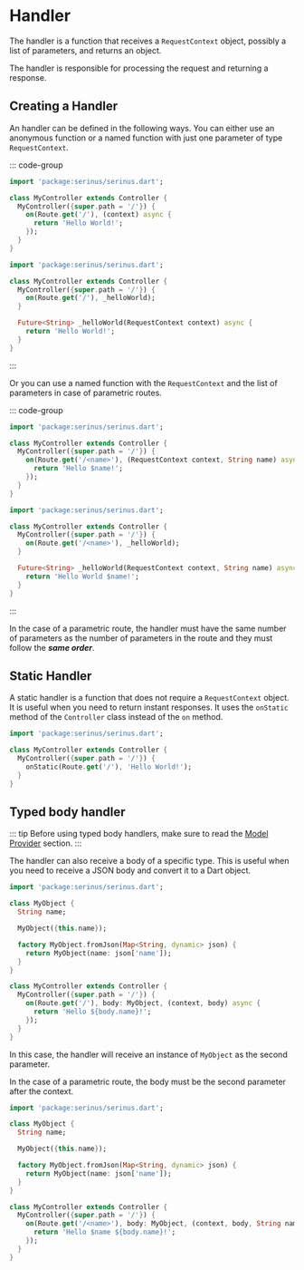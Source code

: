 # Handler

The handler is a function that receives a `RequestContext` object, possibly a list of parameters, and returns an object.

The handler is responsible for processing the request and returning a response.

## Creating a Handler

An handler can be defined in the following ways. You can either use an anonymous function or a named function with just one parameter of type `RequestContext`.

::: code-group

```dart [Anonymous Function (Context)]
import 'package:serinus/serinus.dart';

class MyController extends Controller {
  MyController({super.path = '/'}) {
    on(Route.get('/'), (context) async {
      return 'Hello World!';
    });
  }
}
```

```dart [Named Function (Context)]
import 'package:serinus/serinus.dart';

class MyController extends Controller {
  MyController({super.path = '/'}) {
    on(Route.get('/'), _helloWorld);
  }

  Future<String> _helloWorld(RequestContext context) async {
    return 'Hello World!';
  }
}
```

:::

Or you can use a named function with the `RequestContext` and the list of parameters in case of parametric routes.

::: code-group

```dart [Anonymous Function (Context, Parameters)]
import 'package:serinus/serinus.dart';

class MyController extends Controller {
  MyController({super.path = '/'}) {
    on(Route.get('/<name>'), (RequestContext context, String name) async {
      return 'Hello $name!';
    });
  }
}
```

```dart [Named Function (Context, Parameters)]
import 'package:serinus/serinus.dart';

class MyController extends Controller {
  MyController({super.path = '/'}) {
    on(Route.get('/<name>'), _helloWorld);
  }

  Future<String> _helloWorld(RequestContext context, String name) async {
    return 'Hello World $name!';
  }
}
```

:::

In the case of a parametric route, the handler must have the same number of parameters as the number of parameters in the route and they must follow the _**same order**_.

## Static Handler

A static handler is a function that does not require a `RequestContext` object. It is useful when you need to return instant responses. It uses the `onStatic` method of the `Controller` class instead of the `on` method.

```dart
import 'package:serinus/serinus.dart';

class MyController extends Controller {
  MyController({super.path = '/'}) {
    onStatic(Route.get('/'), 'Hello World!');
  }
}
```

## Typed body handler

::: tip
Before using typed body handlers, make sure to read the [Model Provider](/techniques/model_provider) section.
:::

The handler can also receive a body of a specific type. This is useful when you need to receive a JSON body and convert it to a Dart object.

```dart
import 'package:serinus/serinus.dart';

class MyObject {
  String name;

  MyObject({this.name});

  factory MyObject.fromJson(Map<String, dynamic> json) {
    return MyObject(name: json['name']);
  }
}

class MyController extends Controller {
  MyController({super.path = '/'}) {
    on(Route.get('/'), body: MyObject, (context, body) async {
      return 'Hello ${body.name}!';
    });
  }
}
```

In this case, the handler will receive an instance of `MyObject` as the second parameter.

In the case of a parametric route, the body must be the second parameter after the context.

```dart
import 'package:serinus/serinus.dart';

class MyObject {
  String name;

  MyObject({this.name});

  factory MyObject.fromJson(Map<String, dynamic> json) {
    return MyObject(name: json['name']);
  }
}

class MyController extends Controller {
  MyController({super.path = '/'}) {
    on(Route.get('/<name>'), body: MyObject, (context, body, String name) async {
      return 'Hello $name ${body.name}!';
    });
  }
}
```